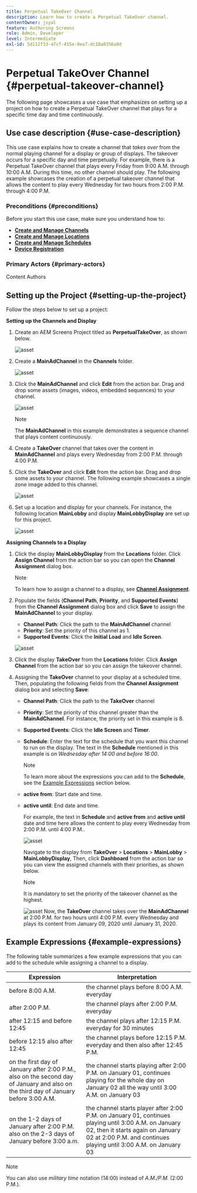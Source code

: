 ```yaml
---
title: Perpetual TakeOver Channel
description: Learn how to create a Perpetual TakeOver channel.
contentOwner: jsyal
feature: Authoring Screens
role: Admin, Developer
level: Intermediate
exl-id: 5d112f33-a7cf-415e-9ea7-dc18a0356a8d
---
```

# Perpetual TakeOver Channel {#perpetual-takeover-channel}

The following page showcases a use case that emphasizes on setting up a project on how to create a Perpetual TakeOver channel that plays for a specific time day and time continuously.

## Use case description {#use-case-description}

This use case explains how to create a channel that *takes over* from the normal playing channel for a display or group of displays. The takeover occurs for a specific day and time perpetually.
For example, there is a Perpetual TakeOver channel that plays every Friday from 9:00 A.M. through 10:00 A.M. During this time, no other channel should play. The following example showcases the creation of a perpetual takeover channel that allows the content to play every Wednesday for two hours from 2:00 P.M. through 4:00 P.M.

### Preconditions {#preconditions}

Before you start this use case, make sure you understand how to:

* **[Create and Manage Channels](managing-channels.md)**
* **[Create and Manage Locations](managing-locations.md)**
* **[Create and Manage Schedules](managing-schedules.md)**
* **[Device Registration](device-registration.md)**

### Primary Actors {#primary-actors}

Content Authors

## Setting up the Project {#setting-up-the-project}

Follow the steps below to set up a project:

**Setting up the Channels and Display**

1. Create an AEM Screens Project titled as **PerpetualTakeOver**, as shown below.

   ![asset](assets/p_usecase1.png)

1. Create a **MainAdChannel** in the **Channels** folder.

    ![asset](assets/p_usecase2.png)

1. Click the **MainAdChannel** and click **Edit** from the action bar. Drag and drop some assets (images, videos, embedded sequences) to your channel.

   ![asset](assets/p_usecase3.png)


   >[!NOTE]
   >The **MainAdChannel** in this example demonstrates a sequence channel that plays content continuously.

1. Create a **TakeOver** channel that takes over the content in **MainAdChannel** and plays every Wednesday from 2:00 P.M. through 4:00 P.M.

1. Click the **TakeOver** and click **Edit** from the action bar. Drag and drop some assets to your channel. The following example showcases a single zone image added to this channel.

   ![asset](assets/p_usecase4.png)

1. Set up a location and display for your channels. For instance, the following location **MainLobby** and display **MainLobbyDisplay** are set up for this project.

   ![asset](assets/p_usecase5.png)

**Assigning Channels to a Display**

1. Click the display **MainLobbyDisplay** from the **Locations** folder. Click **Assign Channel** from the action bar so you can open the **Channel Assignment** dialog box.

   >[!NOTE]
   >To learn how to assign a channel to a display, see **[Channel Assignment](channel-assignment.md)**.

1. Populate the fields (**Channel Path**, **Priority**, and **Supported Events**) from the **Channel Assignment** dialog box and click **Save** to assign the **MainAdChannel** to your display.

    * **Channel Path**: Click the path to the **MainAdChannel** channel
    * **Priority**: Set the priority of this channel as 1.
    * **Supported Events**: Click the **Initial Load** and **Idle Screen**.

   ![asset](assets/p_usecase6.png)

1. Click the display **TakeOver** from the **Locations** folder. Click **Assign Channel** from the action bar so you can assign the takeover channel.

1. Assigning the **TakeOver** channel to your display at a scheduled time. Then, populating the following fields from the **Channel Assignment** dialog box and selecting **Save**:

    * **Channel Path**: Click the path to the **TakeOver** channel
    * **Priority**: Set the priority of this channel greater than the **MainAdChannel**. For instance, the priority set in this example is 8.
    * **Supported Events**: Click the **Idle Screen** and **Timer**.
    * **Schedule**: Enter the text for the schedule that you want this channel to run on the display. The text in the **Schedule** mentioned in this example is *on Wednesday after 14:00 and before 16:00*.

         >[!NOTE]
         >To learn more about the expressions you can add to the **Schedule**, see the [Example Expressions](#example-expressions) section below.
    * **active from**: Start date and time.
    * **active until**: End date and time.
    
       For example, the text in **Schedule** and **active from** and **active until** date and time here allows the content to play every Wednesday from 2:00 P.M. until 4:00 P.M..
    

        ![asset](assets/p_usecase7.png)

      Navigate to the display from **TakeOver** > **Locations** > **MainLobby** > **MainLobbyDisplay**, Then, click **Dashboard** from the action bar so you can view the assigned channels with their priorities, as shown below.

      >[!NOTE]
      >It is mandatory to set the priority of the takeover channel as the highest.

      ![asset](assets/p_usecase8.png)
    Now, the **TakeOver** channel takes over the **MainAdChannel** at 2:00 P.M. for two hours until 4:00 P.M. every Wednesday and plays its content from January 09, 2020 until January 31, 2020.

## Example Expressions {#example-expressions}

The following table summarizes a few example expressions that you can add to the schedule while assigning a channel to a display.

| **Expression** | **Interpretation** |
|---|---|
| before 8:00 A.M. | the channel plays before 8:00 A.M. everyday |
| after 2:00 P.M. | the channel plays after 2:00 P.M. everyday |
| after 12:15 and before 12:45 | the channel plays after 12:15 P.M. everyday for 30 minutes |
| before 12:15 also after 12:45 | the channel plays before 12:15 P.M. everyday and then also after 12:45 P.M. |
| on the first day of January after 2:00 P.M., also on the second day of January and also on the third day of January before 3:00 A.M. | the channel starts playing after 2:00 P.M. on January 01, continues playing for the whole day on January 02 all the way until 3:00 A.M. on January 03 |
| on the 1-2 days of January after 2:00 P.M. also on the 2-3 days of January before 3:00 a.m.| the channel starts player after 2:00 P.M. on January 01, continues playing until 3:00 A.M. on January 02, then it starts again on January 02 at 2:00 P.M. and continues playing until 3:00 A.M. on January 03 |

>[!NOTE]
>
>You can also use _military time_ notation (14:00) instead of *A.M./P.M.* (2:00 P.M.).
